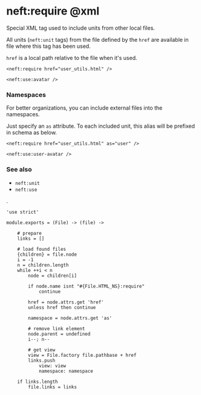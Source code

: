 neft:require @xml
=================

Special XML tag used to include units from other local files.

All units (`neft:unit` tags) from the file defined by the `href`
are available in file where this tag has been used.

`href` is a local path relative to the file when it's used.

```
<neft:require href="user_utils.html" />

<neft:use:avatar />
```

### Namespaces

For better organizations, you can include external files into the namespaces.

Just specify an `as` attribute.
To each included unit, this alias will be prefixed in schema as below.

```
<neft:require href="user_utils.html" as="user" />

<neft:use:user-avatar />
```

### See also

- `neft:unit`
- `neft:use`

.

	'use strict'

	module.exports = (File) -> (file) ->

		# prepare
		links = []

		# load found files
		{children} = file.node
		i = -1
		n = children.length
		while ++i < n
			node = children[i]

			if node.name isnt "#{File.HTML_NS}:require"
				continue

			href = node.attrs.get 'href'
			unless href then continue

			namespace = node.attrs.get 'as'

			# remove link element
			node.parent = undefined
			i--; n--

			# get view
			view = File.factory file.pathbase + href
			links.push
				view: view
				namespace: namespace

		if links.length
			file.links = links
